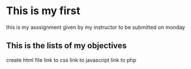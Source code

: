 # This is my first

this is my asssignment given by my instructor to be submitted on monday
## This is the lists of my objectives

create html file
link to css
link to javascript
link to php